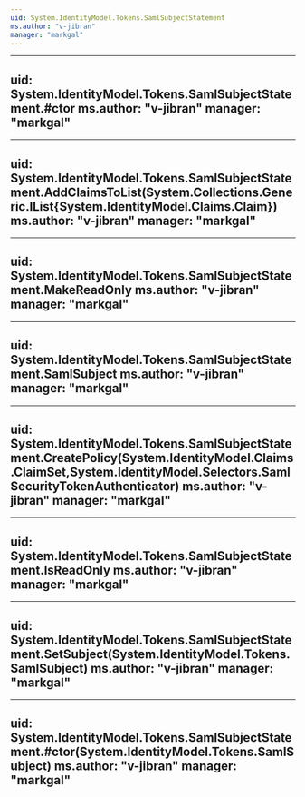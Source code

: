 ```yaml
---
uid: System.IdentityModel.Tokens.SamlSubjectStatement
ms.author: "v-jibran"
manager: "markgal"
---
```


---
uid: System.IdentityModel.Tokens.SamlSubjectStatement.#ctor
ms.author: "v-jibran"
manager: "markgal"
---

---
uid: System.IdentityModel.Tokens.SamlSubjectStatement.AddClaimsToList(System.Collections.Generic.IList{System.IdentityModel.Claims.Claim})
ms.author: "v-jibran"
manager: "markgal"
---

---
uid: System.IdentityModel.Tokens.SamlSubjectStatement.MakeReadOnly
ms.author: "v-jibran"
manager: "markgal"
---

---
uid: System.IdentityModel.Tokens.SamlSubjectStatement.SamlSubject
ms.author: "v-jibran"
manager: "markgal"
---

---
uid: System.IdentityModel.Tokens.SamlSubjectStatement.CreatePolicy(System.IdentityModel.Claims.ClaimSet,System.IdentityModel.Selectors.SamlSecurityTokenAuthenticator)
ms.author: "v-jibran"
manager: "markgal"
---

---
uid: System.IdentityModel.Tokens.SamlSubjectStatement.IsReadOnly
ms.author: "v-jibran"
manager: "markgal"
---

---
uid: System.IdentityModel.Tokens.SamlSubjectStatement.SetSubject(System.IdentityModel.Tokens.SamlSubject)
ms.author: "v-jibran"
manager: "markgal"
---

---
uid: System.IdentityModel.Tokens.SamlSubjectStatement.#ctor(System.IdentityModel.Tokens.SamlSubject)
ms.author: "v-jibran"
manager: "markgal"
---
